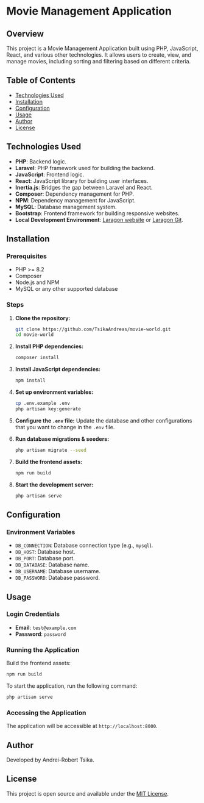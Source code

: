 # Movie Management Application

## Overview

This project is a Movie Management Application built using PHP, JavaScript, React, and various other technologies. It allows users to create, view, and manage movies, including sorting and filtering based on different criteria.

## Table of Contents

- [Technologies Used](#technologies-used)
- [Installation](#installation)
- [Configuration](#configuration)
- [Usage](#usage)
- [Author](#author)
- [License](#license)

## Technologies Used

- **PHP**: Backend logic.
- **Laravel**: PHP framework used for building the backend.
- **JavaScript**: Frontend logic.
- **React**: JavaScript library for building user interfaces.
- **Inertia.js**: Bridges the gap between Laravel and React.
- **Composer**: Dependency management for PHP.
- **NPM**: Dependency management for JavaScript.
- **MySQL**: Database management system.
- **Bootstrap**: Frontend framework for building responsive websites.
- **Local Development Environment**: [Laragon website](https://laragon.org/) or [Laragon Git](https://github.com/leokhoa/laragon).

## Installation

### Prerequisites

- PHP >= 8.2
- Composer
- Node.js and NPM
- MySQL or any other supported database

### Steps

1. **Clone the repository:**
    ```sh
    git clone https://github.com/TsikaAndreas/movie-world.git
    cd movie-world
    ```

2. **Install PHP dependencies:**
    ```sh
    composer install
    ```

3. **Install JavaScript dependencies:**
    ```sh
    npm install
    ```

4. **Set up environment variables:**
    ```sh
    cp .env.example .env
    php artisan key:generate
    ```

5. **Configure the `.env` file:**
   Update the database and other configurations that you want to change in the `.env` file.

6. **Run database migrations & seeders:**
    ```sh
    php artisan migrate --seed
    ```

7. **Build the frontend assets:**
    ```sh
    npm run build
    ```

8. **Start the development server:**
    ```sh
    php artisan serve
    ```

## Configuration

### Environment Variables

- `DB_CONNECTION`: Database connection type (e.g., `mysql`).
- `DB_HOST`: Database host.
- `DB_PORT`: Database port.
- `DB_DATABASE`: Database name.
- `DB_USERNAME`: Database username.
- `DB_PASSWORD`: Database password.

## Usage

### Login Credentials

- **Email**: `test@example.com`
- **Password**: `password`

### Running the Application

Build the frontend assets:
```sh
npm run build
```

To start the application, run the following command:
```sh
php artisan serve
```

### Accessing the Application

The application will be accessible at `http://localhost:8000`.

## Author

Developed by Andrei-Robert Tsika.

## License

This project is open source and available under the [MIT License](LICENSE.md).
